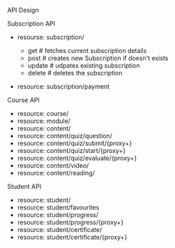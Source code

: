 API Design

Subscription API

- resourse: subscription/
    - get # fetches current subscription details
    - post # creates new Subscription if doesn't exists
    - update # udpates existing subscription
    - delete # deletes the subscription 

- resource: subscription/payment



Course API

- resource: course/
- resource: module/
- resource: content/
- resource: content/quiz/question/
- resource: content/quiz/submit/{proxy+}
- resource: content/quiz/start/{proxy+}
- resource: content/quiz/evaluate/{proxy+}
- resource: content/video/
- resource: content/reading/


Student API

- resource: student/
- resource: student/favourites
- resource: student/progress/
- resource: student/progress/{proxy+}
- resource: student/certificate/
- resource: student/certificate/{proxy+}

<!-- Admin API

- resouce:  -->